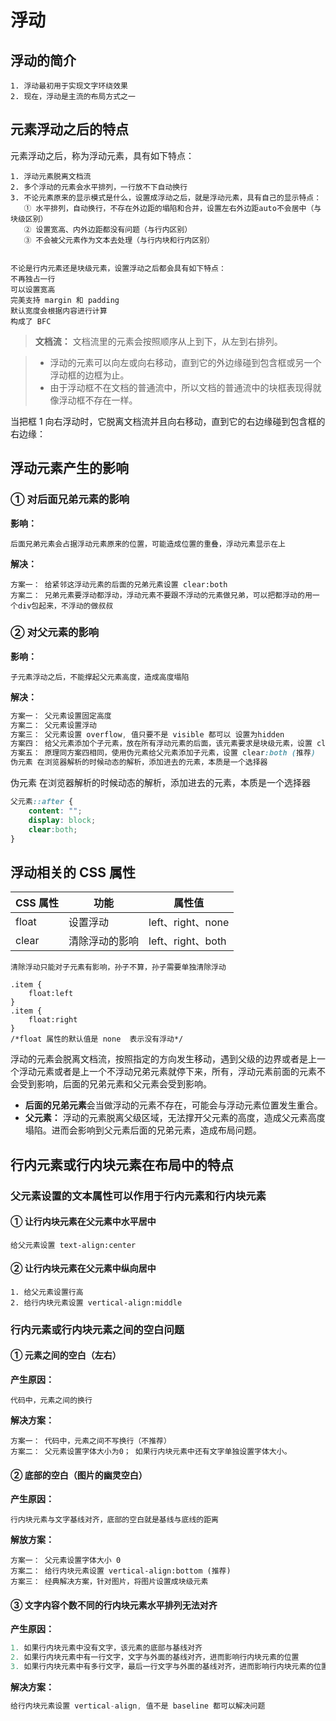 # 浮动

## 浮动的简介

```
1. 浮动最初用于实现文字环绕效果
2. 现在，浮动是主流的布局方式之一
```

## 元素浮动之后的特点

元素浮动之后，称为浮动元素，具有如下特点：

```
1. 浮动元素脱离文档流
2. 多个浮动的元素会水平排列，一行放不下自动换行
3. 不论元素原来的显示模式是什么，设置成浮动之后，就是浮动元素，具有自己的显示特点：
   ① 水平排列，自动换行，不存在外边距的塌陷和合并，设置左右外边距auto不会居中（与块级区别）
   ② 设置宽高、内外边距都没有问题（与行内区别）
   ③ 不会被父元素作为文本去处理（与行内块和行内区别）
   
   
不论是行内元素还是块级元素，设置浮动之后都会具有如下特点：
不再独占一行
可以设置宽高
完美支持 margin 和 padding
默认宽度会根据内容进行计算
构成了 BFC
```

> **文档流：** 文档流里的元素会按照顺序从上到下，从左到右排列。

> - 浮动的元素可以向左或向右移动，直到它的外边缘碰到包含框或另一个浮动框的边框为止。
> - 由于浮动框不在文档的普通流中，所以文档的普通流中的块框表现得就像浮动框不存在一样。

当把框 1 向右浮动时，它脱离文档流并且向右移动，直到它的右边缘碰到包含框的右边缘：

## 浮动元素产生的影响

 ### ① 对后面兄弟元素的影响

**影响：**

```
后面兄弟元素会占据浮动元素原来的位置，可能造成位置的重叠，浮动元素显示在上
```

**解决：**

```
方案一： 给紧邻这浮动元素的后面的兄弟元素设置 clear:both
方案二： 兄弟元素要浮动都浮动，浮动元素不要跟不浮动的元素做兄弟，可以把都浮动的用一个div包起来，不浮动的做叔叔
```

### ② 对父元素的影响

**影响：**

```
子元素浮动之后，不能撑起父元素高度，造成高度塌陷
```

**解决：**

```css
方案一： 父元素设置固定高度
方案二： 父元素设置浮动
方案三： 父元素设置 overflow, 值只要不是 visible 都可以 设置为hidden
方案四： 给父元素添加个子元素，放在所有浮动元素的后面，该元素要求是块级元素，设置 clear:both
方案五： 原理同方案四相同，使用伪元素给父元素添加子元素，设置 clear:both (推荐)
伪元素 在浏览器解析的时候动态的解析，添加进去的元素，本质是一个选择器
```

伪元素 在浏览器解析的时候动态的解析，添加进去的元素，本质是一个选择器

```css
父元素::after {
    content: "";
    display: block;
    clear:both;
}
```

## 浮动相关的 CSS 属性

| CSS 属性 | 功能           | 属性值            |
| -------- | -------------- | ----------------- |
| float    | 设置浮动       | left、right、none |
| clear    | 清除浮动的影响 | left、right、both |

`清除浮动只能对子元素有影响，孙子不算，孙子需要单独清除浮动`

```shell
.item {
    float:left
}
.item {
    float:right
}
/*float 属性的默认值是 none  表示没有浮动*/
```

浮动的元素会脱离文档流，按照指定的方向发生移动，遇到父级的边界或者是上一个浮动元素或者是上一个不浮动兄弟元素就停下来，所有，浮动元素前面的元素不会受到影响，后面的兄弟元素和父元素会受到影响。

- **后面的兄弟元素**会当做浮动的元素不存在，可能会与浮动元素位置发生重合。
- **父元素：** 浮动的元素脱离父级区域，无法撑开父元素的高度，造成父元素高度塌陷。进而会影响到父元素后面的兄弟元素，造成布局问题。

## 行内元素或行内块元素在布局中的特点

### 父元素设置的文本属性可以作用于行内元素和行内块元素

#### ① 让行内块元素在父元素中水平居中

```
给父元素设置 text-align:center
```

#### ② 让行内块元素在父元素中纵向居中

```
1. 给父元素设置行高
2. 给行内块元素设置 vertical-align:middle
```

### 行内元素或行内块元素之间的空白问题

#### ① 元素之间的空白（左右）

**产生原因：**

```
代码中，元素之间的换行
```

**解决方案：**

```
方案一： 代码中，元素之间不写换行（不推荐）
方案二： 父元素设置字体大小为0； 如果行内块元素中还有文字单独设置字体大小。
```

#### ② 底部的空白（图片的幽灵空白）

**产生原因：**

```
行内块元素与文字基线对齐，底部的空白就是基线与底线的距离
```

**解放方案：**

```
方案一： 父元素设置字体大小 0
方案二： 给行内块元素设置 vertical-align:bottom (推荐)
方案三： 经典解决方案，针对图片，将图片设置成块级元素
```

#### ③ 文字内容个数不同的行内块元素水平排列无法对齐

**产生原因：**

```js
1. 如果行内块元素中没有文字，该元素的底部与基线对齐
2. 如果行内块元素中有一行文字，文字与外面的基线对齐，进而影响行内块元素的位置
3. 如果行内块元素中有多行文字，最后一行文字与外面的基线对齐，进而影响行内块元素的位置
```

**解决方案：**

```js
给行内块元素设置 vertical-align, 值不是 baseline 都可以解决问题
```
